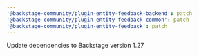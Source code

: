 ```yaml
---
'@backstage-community/plugin-entity-feedback-backend': patch
'@backstage-community/plugin-entity-feedback-common': patch
'@backstage-community/plugin-entity-feedback': patch
---
```


Update dependencies to Backstage version 1.27
